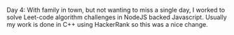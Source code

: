 Day 4: With family in town, but not wanting to miss a single day, I worked to solve Leet-code algorithm challenges in NodeJS backed Javascript.
Usually my work is done in C++ using HackerRank so this was a nice change.